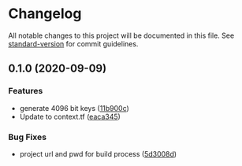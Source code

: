 # Changelog

All notable changes to this project will be documented in this file. See [standard-version](https://github.com/conventional-changelog/standard-version) for commit guidelines.

## 0.1.0 (2020-09-09)


### Features

* generate 4096 bit keys ([11b900c](https://gitlab.com/guardianproject-ops/terraform-aws-lambda-secrets-manager-ssh-key-rotation/commit/11b900c75586e2a75498164891d3da9b562bf12b))
* Update to context.tf ([eaca345](https://gitlab.com/guardianproject-ops/terraform-aws-lambda-secrets-manager-ssh-key-rotation/commit/eaca345b58a805ae2067f030053d527074f5bb15))


### Bug Fixes

* project url and pwd for build process ([5d3008d](https://gitlab.com/guardianproject-ops/terraform-aws-lambda-secrets-manager-ssh-key-rotation/commit/5d3008d54bc1399046fefacb620f572ea083801a))

